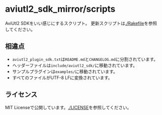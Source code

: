 # aviutl2_sdk_mirror/scripts

AviUtl2 SDKをいい感じにするスクリプト。
更新スクリプトは[./Rakefile](./Rakefile)を参照してください。

## 相違点

- `aviutl2_plugin_sdk.txt`は`README.md`と`CHANGELOG.md`に分割されています。
- ヘッダーファイルは`include/aviutl2_sdk/`に移動されています。
- サンプルプラグインは`examples/`に移動されています。
- すべてのファイルがUTF-8 LFに変換されています。

## ライセンス

MIT Licenseで公開しています。[./LICENSE](./LICENSE)を参照してください。
